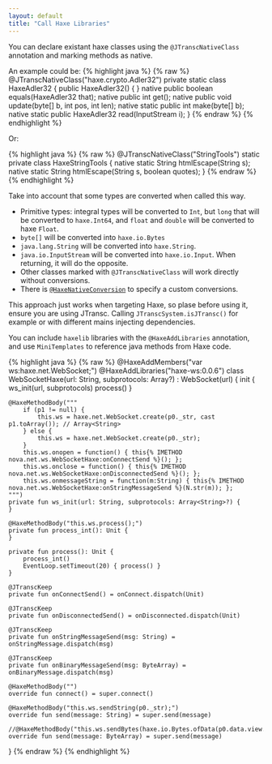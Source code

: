```yaml
---
layout: default
title: "Call Haxe Libraries"
---
```


You can declare existant haxe classes using the `@JTranscNativeClass` annotation and marking methods as native.

An example could be:
{% highlight java %}
{% raw %}
@JTranscNativeClass("haxe.crypto.Adler32")
private static class HaxeAdler32 {
	public HaxeAdler32() { }
	native public boolean equals(HaxeAdler32 that);
	native public int get();
	native public void update(byte[] b, int pos, int len);
	native static public int make(byte[] b);
	native static public HaxeAdler32 read(InputStream i);
}
{% endraw %}
{% endhighlight %}

Or:

{% highlight java %}
{% raw %}
@JTranscNativeClass("StringTools")
static private class HaxeStringTools {
	native static String htmlEscape(String s);
	native static String htmlEscape(String s, boolean quotes);
}
{% endraw %}
{% endhighlight %}

Take into account that some types are converted when called this way.

* Primitive types: integral types will be converted to `Int`, but `long` that will be converted to `haxe.Int64`, and `float` and `double` will be converted to haxe `Float`.
* `byte[]` will be converted into `haxe.io.Bytes`
* `java.lang.String` will be converted into `haxe.String`.
* `java.io.InputStream` will be converted into `haxe.io.Input`. When returning, it will do the opposite.
* Other classes marked with `@JTranscNativeClass` will work directly without conversions.
* There is [`@HaxeNativeConversion`](JTransc-Annotations#haxe-specific) to specify a custom conversions.

This approach just works when targeting Haxe, so plase before using it, ensure you are using JTransc. Calling `JTranscSystem.isJTransc()` for example or with different mains injecting dependencies.

You can include `haxelib` libraries with the `@HaxeAddLibraries` annotation, and use `MiniTemplates` to reference java methods from Haxe code.

{% highlight java %}
{% raw %}
@HaxeAddMembers("var ws:haxe.net.WebSocket;")
@HaxeAddLibraries("haxe-ws:0.0.6")
class WebSocketHaxe(url: String, subprotocols: Array<String>?) : WebSocket(url) {
	init {
		ws_init(url, subprotocols)
		process()
	}

	@HaxeMethodBody("""
		if (p1 != null) {
			this.ws = haxe.net.WebSocket.create(p0._str, cast p1.toArray()); // Array<String>
		} else {
			this.ws = haxe.net.WebSocket.create(p0._str);
		}
		this.ws.onopen = function() { this{% IMETHOD nova.net.ws.WebSocketHaxe:onConnectSend %}(); };
		this.ws.onclose = function() { this{% IMETHOD nova.net.ws.WebSocketHaxe:onDisconnectedSend %}(); };
		this.ws.onmessageString = function(m:String) { this{% IMETHOD nova.net.ws.WebSocketHaxe:onStringMessageSend %}(N.str(m)); };
	""")
	private fun ws_init(url: String, subprotocols: Array<String>?) {
	}

	@HaxeMethodBody("this.ws.process();")
	private fun process_int(): Unit {
	}

	private fun process(): Unit {
		process_int()
		EventLoop.setTimeout(20) { process() }
	}

	@JTranscKeep
	private fun onConnectSend() = onConnect.dispatch(Unit)

	@JTranscKeep
	private fun onDisconnectedSend() = onDisconnected.dispatch(Unit)

	@JTranscKeep
	private fun onStringMessageSend(msg: String) = onStringMessage.dispatch(msg)

	@JTranscKeep
	private fun onBinaryMessageSend(msg: ByteArray) = onBinaryMessage.dispatch(msg)

	@HaxeMethodBody("")
	override fun connect() = super.connect()

	@HaxeMethodBody("this.ws.sendString(p0._str);")
	override fun send(message: String) = super.send(message)

	//@HaxeMethodBody("this.ws.sendBytes(haxe.io.Bytes.ofData(p0.data.view.getData()));")
	override fun send(message: ByteArray) = super.send(message)
}
{% endraw %}
{% endhighlight %}
